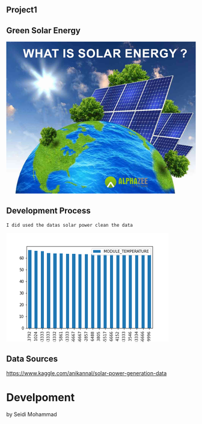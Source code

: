 ## Project1
## Green Solar Energy
![Solar Energy](Images/Solar_Energy.jpeg)

## Development Process 
    I did used the datas solar power clean the data 


![Bar Chart](plot.png)

## Data Sources 
   https://www.kaggle.com/anikannal/solar-power-generation-data 

# Develpoment 
by Seidi Mohammad 